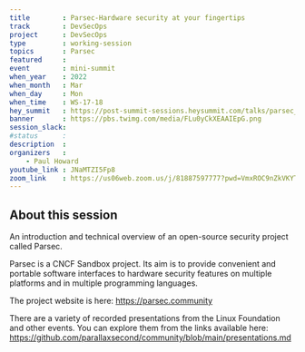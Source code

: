 ```yaml
---
title        : Parsec-Hardware security at your fingertips
track        : DevSecOps
project      : DevSecOps
type         : working-session
topics       : Parsec
featured     :
event        : mini-summit
when_year    : 2022
when_month   : Mar
when_day     : Mon
when_time    : WS-17-18
hey_summit   : https://post-summit-sessions.heysummit.com/talks/parsec_hardware_security_at_your_fingertips/
banner       : https://pbs.twimg.com/media/FLu0yCkXEAAIEpG.png
session_slack:
#status      : 
description  :
organizers   :
    - Paul Howard       
youtube_link : JNaMTZI5Fp8
zoom_link    : https://us06web.zoom.us/j/81887597777?pwd=VmxROC9nZkVKYTE5UmM3SVZSbmIwUT09
---
```


## About this session

An introduction and technical overview of an open-source security project called Parsec.

Parsec is a CNCF Sandbox project. Its aim is to provide convenient and portable software interfaces to hardware security features on multiple platforms and in multiple programming languages.

The project website is here: https://parsec.community

There are a variety of recorded presentations from the Linux Foundation and other events. You can explore them from the links available here: https://github.com/parallaxsecond/community/blob/main/presentations.md

